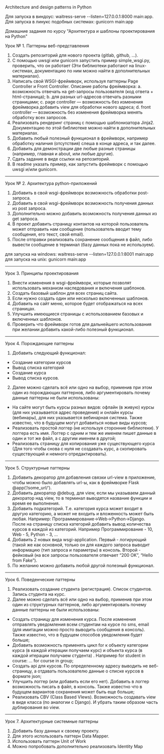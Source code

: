 Architecture and design patterns in Python

Для запуска в виндоус: waitress-serve --listen=127.0.0.1:8000 main:app.  
Для запуска в линукс подобных системах: gunicorn main:app

Домашние задания по курсу "Архитектура и шаблоны проектирования на Python"

Урок № 1. Паттерны веб-представления

1. Создать репозиторий для нового проекта (gitlab, github, ...).
2. С помощью uwsgi или gunicorn запустить пример simple_wsgi.py, проверить, что
   он работает
   (Эти библиотеки работают на linux-системах, документацию по ним можно найти
   в дополнительных материалах).
3. Написать свой WSGI-фреймворк, используя паттерны Page Controller и Front
   Controller. Описание работы фреймворка:
   a. возможность отвечать на get-запросы пользователя (код ответа +
   html-страница); b. для разных url-адресов отвечать разными страницами; c.
   page controller — возможность без изменения фреймворка добавить view для
   обработки нового адреса; d. front controller — возможность без изменения
   фреймворка менять обработку всех запросов.
4. Реализовать рендеринг страниц с помощью шаблонизатора Jinja2. Документацию
   по этой библиотеке можно найти в дополнительных материалах.
5. Добавить любый полезный функционал в фреймворк, например обработку наличия
   (отсутствия) слеша в конце адреса, и так далее.
6. Добавить для демонстрации две любые разные страницы (например, главная и
   about, или любые другие).
7. Сдать задание в виде ссылки на репозиторий.
8. В readme указать пример, как запустить фреймворк с помощью uwsgi и/или
   gunicorn.

_______________________________________________________________________________

Урок № 2. Архитектура python-приложений

1. Добавить в свой wsgi-фреймворк возможность обработки post-запроса.
2. Добавить в свой wsgi-фреймворк возможность получения данных из post запроса.
3. Дополнительно можно добавить возможность получения данных из get запроса.
4. В проект добавить страницу контактов на которой пользователь может отправить
   нам сообщение (пользователь вводит тему сообщения, его текст, свой email).
5. После отправки реализовать сохранение сообщения в файл, либо вывести
   сообщение в терминал (базу данных пока не используем).

для запуска на windows: waitress-serve --listen=127.0.0.1:8001 main:app для
запуска на unix: gunicorn main:app
_______________________________________________________________________________

Урок 3. Принципы проектирования

1. Внести изменения в wsgi-фреймворк, которые позволят использовать механизм
   наследования и включения шаблонов.
2. Создать базовый шаблон для всех страниц сайта.
3. Если нужно создать один или несколько включенных шаблонов.
4. Добавить на сайт меню, которое будет отображаться на всех страницах.
5. Улучшить имеющиеся страницы с использованием базовых и включенных шаблонов.
6. Проверить что фреймворк готов для дальнейшего использования при желании
   добавить какой-либо полезный функционал.

_______________________________________________________________________________

Урок 4. Порождающие паттерны

1. Добавить следующий функционал:

* Создание категории курсов
* Вывод списка категорий
* Создание курса
* Вывод списка курсов.

2. Далее можно сделать всё или одно на выбор, применив при этом один из
   порождающих паттернов, либо аргументировать почему данные паттерны не были
   использованы:

* На сайте могут быть курсы разных видов: офлайн (в живую) курсы (для них
  указывается адрес проведения) и онлайн курсы (вебинары), для них указывается
  вебинарная система. Также известно, что в будущем могут добавиться новые виды
  курсов;
* Реализовать простой логгер (не используя сторонние библиотеки). У логгера
  есть имя. Логгер с одним и тем же именем пишет данные в один и тот же файл, а
  с другим именем в другой;
* Реализовать страницу для копирования уже существующего курса (Для того чтобы
  снова с нуля не создавать курс, а скопировать существующий и немного
  отредактировать).

_______________________________________________________________________________

Урок 5. Структурные паттерны

1. Добавить декоратор для добавления связки url-view в приложение, чтобы можно
   было добавлять url-ы, как в фреймворке Flask @app(‘/some_url/’).
2. Добавить декоратор @debug, для view, если мы указываем данный декоратор над
   view, то в терминал выводятся название функции и время ее выполнения.
3. Добавить подкатегорий. Т.е. категория курса может входит в другую категорию,
   а может не входить и вложенность может быть любая. Например:
   Программирование->Web->Python->Django. После на страницу списка категорий
   добавить вывод количества курсов в каждой из категорий. Например
   Программирование - 10, Web - 5, Python - 3, …
4. Добавить 2 новых вида wsgi-application. Первый - логирующий (такой же как
   основной, только он для каждого запроса выводит информацию (тип запроса и
   параметры) в консоль. Второй - фейковый (на все запросы пользователя
   отвечает “200 OK”, “Hello from Fake”).
5. По желанию можно добавить любой другой полезный функционал.

_______________________________________________________________________________

Урок 6. Поведенческие паттерны

1. Реализовать создание студента (регистрация). Список студентов. Запись
   студента на курс.
2. Далее можно сделать всё или одно на выбор, применив при этом один из
   структурных паттернов, либо аргументировать почему данные паттерны не были
   использованы:

* Создать страницу для изменения курса. После изменения отправлять уведомления
  всем студентам на курсе по sms, email (для имитации можно просто выводить
  сообщения в консоль). Также известно, что в будущем способов уведомления
  будет больше;
* Добавить возможность применять цикл for к объекту категории курса (в каждой
  итерации получаем курс) и объекта курса (в каждой итерации получаем студента)
  . Например for student in course: … for course in group;
* Создать api для курсов. По определенному адресу выводить не веб-страницу, а
  отдавать пользователю данные о списке курсов в формате json;
* Улучшить логгер (или добавить если его нет). Добавить в логгер возможность
  писать в файл, в консоль. Также известно что в будущем вариантов сохранения
  может быть еще больше;
* Реализовать CBV (Class Based VIews). Возможность создавать view в виде
  класса (по аналогии с Django). И убрать таким образом часть дублирования во
  view.
_______________________________________________________________________________

Урок 7. Архитектурные системные паттерны

1. Добавить базу данных к своему проекту.
2. Для этого использовать паттерн Data Mapper.
3. Использовать паттерн Unit of Work
4. Можно попробовать дополнительно реализовать Identity Map

